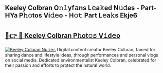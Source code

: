 ## Keeley Colbran O𝚗𝚕yf𝚊ns L𝚎a𝚔ed N𝚞𝚍es - Part-HYa P𝚑𝚘tos Vi𝚍𝚎o - H𝚘𝚝 Part L𝚎a𝚔s Ekje6

# <h2><a href="http://kf80a0c.oniu.top/?m=Keeley+Colbran">🔗👉 🔴 Keeley Colbran P𝚑ot𝚘𝚜 V𝚒d𝚎o</a></h2>

[![Keeley Colbran Nu𝚍e𝚜](https://i.imgur.com/0qMVB7G.gif)](http://kf80a0c.oniu.top/?m=Keeley+Colbran)
Digital content creator Keeley Colbran, famed for sharing dance and lifestyle ideas, through performances and personal vlogs on social media. Dedicated environmentalist Keeley Colbran, celebrated for their passion and efforts to protect the natural world.  
